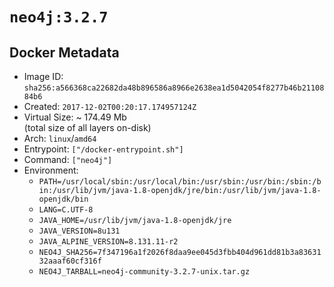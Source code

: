 # `neo4j:3.2.7`

## Docker Metadata

- Image ID: `sha256:a566368ca22682da48b896586a8966e2638ea1d5042054f8277b46b2110884b6`
- Created: `2017-12-02T00:20:17.174957124Z`
- Virtual Size: ~ 174.49 Mb  
  (total size of all layers on-disk)
- Arch: `linux`/`amd64`
- Entrypoint: `["/docker-entrypoint.sh"]`
- Command: `["neo4j"]`
- Environment:
  - `PATH=/usr/local/sbin:/usr/local/bin:/usr/sbin:/usr/bin:/sbin:/bin:/usr/lib/jvm/java-1.8-openjdk/jre/bin:/usr/lib/jvm/java-1.8-openjdk/bin`
  - `LANG=C.UTF-8`
  - `JAVA_HOME=/usr/lib/jvm/java-1.8-openjdk/jre`
  - `JAVA_VERSION=8u131`
  - `JAVA_ALPINE_VERSION=8.131.11-r2`
  - `NEO4J_SHA256=7f347196a1f2026f8daa9ee045d3fbb404d961dd81b3a8363132aaaf60cf316f`
  - `NEO4J_TARBALL=neo4j-community-3.2.7-unix.tar.gz`
